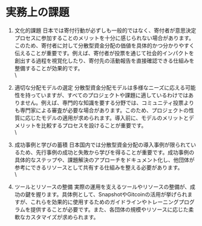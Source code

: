 # 実務上の課題

1. 文化的課題 日本では寄付行動が必ずしも一般的ではなく、寄付者が意思決定プロセスに参加することのメリットを十分に感じられない場合があります。このため、寄付者に対して分散型資金分配の価値を具体的かつ分かりやすく伝えることが重要です。例えば、寄付者が投票を通じて社会的インパクトを創出する過程を視覚化したり、寄付先の活動報告を直接確認できる仕組みを整備することが効果的です。\
   \

2. 適切な分配モデルの選定 分散型資金分配モデルは多様なニーズに応える可能性を持っていますが、すべてのプロジェクトや課題に適しているわけではありません。例えば、専門的な知識を要する分野では、コミュニティ投票よりも専門家による審査が必要な場合があります。このため、プロジェクトの性質に応じたモデルの適用が求められます。導入前に、モデルのメリットとデメリットを比較するプロセスを設けることが重要です。\
   \

3. 成功事例と学びの蓄積 日本国内では分散型資金分配の導入事例が限られているため、先行事例の成功と失敗から学びを得ることが重要です。成功事例の具体的なステップや、課題解決のアプローチをドキュメント化し、他団体が参考にできるリソースとして共有する仕組みを整える必要があります。\
   \

4. ツールとリソースの整備 実際の運用を支えるツールやリソースの整備が、成功の鍵を握ります。具体例として、SnapshotやGitcoinの活用が挙げられますが、これらを効果的に使用するためのガイドラインやトレーニングプログラムを提供することが必要です。また、各団体の規模やリソースに応じた柔軟なカスタマイズが求められます。
